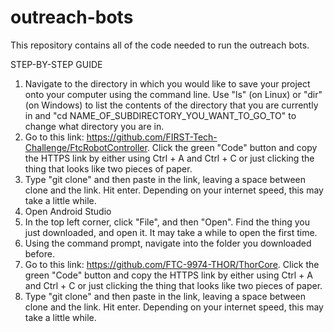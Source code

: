 # outreach-bots
This repository contains all of the code needed to run the outreach bots. 

STEP-BY-STEP GUIDE

1. Navigate to the directory in which you would like to save your project onto your computer using the command line. Use "ls" (on Linux) or "dir" (on Windows) to list the contents of the directory that you are currently in and "cd NAME_OF_SUBDIRECTORY_YOU_WANT_TO_GO_TO" to change what directory you are in. 
2. Go to this link: https://github.com/FIRST-Tech-Challenge/FtcRobotController. Click the green "Code" button and copy the HTTPS link by either using Ctrl + A and Ctrl + C or just clicking the thing that looks like two pieces of paper. 
3. Type "git clone" and then paste in the link, leaving a space between clone and the link. Hit enter. Depending on your internet speed, this may take a little while. 
4. Open Android Studio 
5. In the top left corner, click "File", and then "Open". Find the thing you just downloaded, and open it. It may take a while to open the first time. 
6. Using the command prompt, navigate into the folder you downloaded before. 
7. Go to this link: https://github.com/FTC-9974-THOR/ThorCore. Click the green "Code" button and copy the HTTPS link by either using Ctrl + A and Ctrl + C or just clicking the thing that looks like two pieces of paper. 
8. Type "git clone" and then paste in the link, leaving a space between clone and the link. Hit enter. Depending on your internet speed, this may take a little while.

